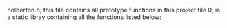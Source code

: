 holberton.h; this file contains all prototype functions in this project
file 0;  is a static libray containing all the functions listed below:
